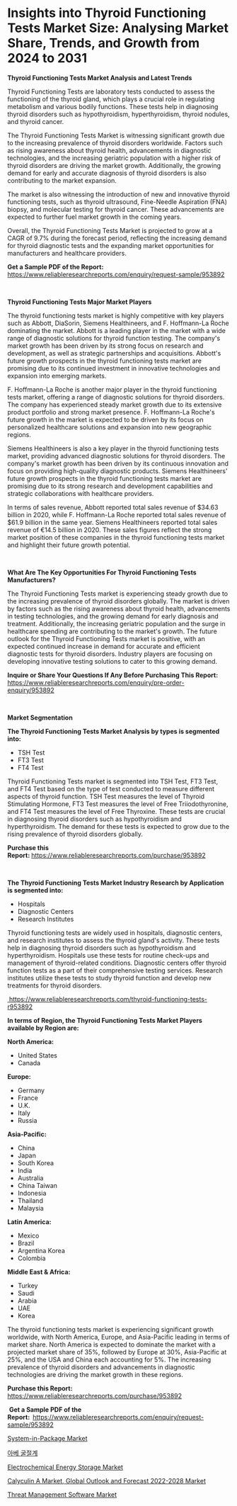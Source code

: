 <p><h1>Insights into Thyroid Functioning Tests Market Size: Analysing Market Share, Trends, and Growth from 2024 to 2031</h1></p><p><strong>Thyroid Functioning Tests Market Analysis and Latest Trends</strong></p>
<p><p>Thyroid Functioning Tests are laboratory tests conducted to assess the functioning of the thyroid gland, which plays a crucial role in regulating metabolism and various bodily functions. These tests help in diagnosing thyroid disorders such as hypothyroidism, hyperthyroidism, thyroid nodules, and thyroid cancer.</p><p>The Thyroid Functioning Tests Market is witnessing significant growth due to the increasing prevalence of thyroid disorders worldwide. Factors such as rising awareness about thyroid health, advancements in diagnostic technologies, and the increasing geriatric population with a higher risk of thyroid disorders are driving the market growth. Additionally, the growing demand for early and accurate diagnosis of thyroid disorders is also contributing to the market expansion.</p><p>The market is also witnessing the introduction of new and innovative thyroid functioning tests, such as thyroid ultrasound, Fine-Needle Aspiration (FNA) biopsy, and molecular testing for thyroid cancer. These advancements are expected to further fuel market growth in the coming years.</p><p>Overall, the Thyroid Functioning Tests Market is projected to grow at a CAGR of 9.7% during the forecast period, reflecting the increasing demand for thyroid diagnostic tests and the expanding market opportunities for manufacturers and healthcare providers.</p></p>
<p><strong>Get a Sample PDF of the Report:&nbsp;</strong> <a href="https://www.reliableresearchreports.com/enquiry/request-sample/953892">https://www.reliableresearchreports.com/enquiry/request-sample/953892</a></p>
<p>&nbsp;</p>
<p><strong>Thyroid Functioning Tests Major Market Players</strong></p>
<p><p>The thyroid functioning tests market is highly competitive with key players such as Abbott, DiaSorin, Siemens Healthineers, and F. Hoffmann-La Roche dominating the market. Abbott is a leading player in the market with a wide range of diagnostic solutions for thyroid function testing. The company's market growth has been driven by its strong focus on research and development, as well as strategic partnerships and acquisitions. Abbott's future growth prospects in the thyroid functioning tests market are promising due to its continued investment in innovative technologies and expansion into emerging markets.</p><p>F. Hoffmann-La Roche is another major player in the thyroid functioning tests market, offering a range of diagnostic solutions for thyroid disorders. The company has experienced steady market growth due to its extensive product portfolio and strong market presence. F. Hoffmann-La Roche's future growth in the market is expected to be driven by its focus on personalized healthcare solutions and expansion into new geographic regions.</p><p>Siemens Healthineers is also a key player in the thyroid functioning tests market, providing advanced diagnostic solutions for thyroid disorders. The company's market growth has been driven by its continuous innovation and focus on providing high-quality diagnostic products. Siemens Healthineers' future growth prospects in the thyroid functioning tests market are promising due to its strong research and development capabilities and strategic collaborations with healthcare providers.</p><p>In terms of sales revenue, Abbott reported total sales revenue of $34.63 billion in 2020, while F. Hoffmann-La Roche reported total sales revenue of $61.9 billion in the same year. Siemens Healthineers reported total sales revenue of €14.5 billion in 2020. These sales figures reflect the strong market position of these companies in the thyroid functioning tests market and highlight their future growth potential.</p></p>
<p>&nbsp;</p>
<p><strong>What Are The Key Opportunities For Thyroid Functioning Tests Manufacturers?</strong></p>
<p><p>The Thyroid Functioning Tests market is experiencing steady growth due to the increasing prevalence of thyroid disorders globally. The market is driven by factors such as the rising awareness about thyroid health, advancements in testing technologies, and the growing demand for early diagnosis and treatment. Additionally, the increasing geriatric population and the surge in healthcare spending are contributing to the market's growth. The future outlook for the Thyroid Functioning Tests market is positive, with an expected continued increase in demand for accurate and efficient diagnostic tests for thyroid disorders. Industry players are focusing on developing innovative testing solutions to cater to this growing demand.</p></p>
<p><strong>Inquire or Share Your Questions If Any Before Purchasing This Report:</strong> <a href="https://www.reliableresearchreports.com/enquiry/pre-order-enquiry/953892">https://www.reliableresearchreports.com/enquiry/pre-order-enquiry/953892</a></p>
<p>&nbsp;</p>
<p><strong>Market Segmentation</strong></p>
<p><strong>The Thyroid Functioning Tests Market Analysis by types is segmented into:</strong></p>
<p><ul><li>TSH Test</li><li>FT3 Test</li><li>FT4 Test</li></ul></p>
<p><p>Thyroid Functioning Tests market is segmented into TSH Test, FT3 Test, and FT4 Test based on the type of test conducted to measure different aspects of thyroid function. TSH Test measures the level of Thyroid Stimulating Hormone, FT3 Test measures the level of Free Triiodothyronine, and FT4 Test measures the level of Free Thyroxine. These tests are crucial in diagnosing thyroid disorders such as hypothyroidism and hyperthyroidism. The demand for these tests is expected to grow due to the rising prevalence of thyroid disorders globally.</p></p>
<p><strong>Purchase this Report:&nbsp;</strong><a href="https://www.reliableresearchreports.com/purchase/953892">https://www.reliableresearchreports.com/purchase/953892</a></p>
<p>&nbsp;</p>
<p><strong>The Thyroid Functioning Tests Market Industry Research by Application is segmented into:</strong></p>
<p><ul><li>Hospitals</li><li>Diagnostic Centers</li><li>Research Institutes</li></ul></p>
<p><p>Thyroid functioning tests are widely used in hospitals, diagnostic centers, and research institutes to assess the thyroid gland's activity. These tests help in diagnosing thyroid disorders such as hypothyroidism and hyperthyroidism. Hospitals use these tests for routine check-ups and management of thyroid-related conditions. Diagnostic centers offer thyroid function tests as a part of their comprehensive testing services. Research institutes utilize these tests to study thyroid function and develop new treatments for thyroid disorders.</p></p>
<p><a href="https://www.reliableresearchreports.com/thyroid-functioning-tests-r953892">&nbsp;https://www.reliableresearchreports.com/thyroid-functioning-tests-r953892</a></p>
<p><strong>In terms of Region, the Thyroid Functioning Tests Market Players available by Region are:</strong></p>
<p>
    <p> <strong> North America: </strong>
        <ul>
            <li>United States</li>
            <li>Canada</li>
        </ul>
        </p> 
    <p> <strong> Europe: </strong>
        <ul>
            <li>Germany</li>
            <li>France</li>
            <li>U.K.</li>
            <li>Italy</li>
            <li>Russia</li>
        </ul>
        </p> 
    <p> <strong> Asia-Pacific: </strong>
        <ul>
            <li>China</li>
            <li>Japan</li>
            <li>South Korea</li>
            <li>India</li>
            <li>Australia</li>
            <li>China Taiwan</li>
            <li>Indonesia</li>
            <li>Thailand</li>
            <li>Malaysia</li>
        </ul>
        </p> 
    <p> <strong> Latin America: </strong>
        <ul>
            <li>Mexico</li>
            <li>Brazil</li>
            <li>Argentina Korea</li>
            <li>Colombia</li>
        </ul>
        </p> 
    <p> <strong> Middle East & Africa: </strong>
        <ul>
            <li>Turkey</li>
            <li>Saudi</li>
            <li>Arabia</li>
            <li>UAE</li>
            <li>Korea</li>
        </ul>
    </p>
    </p>
<p><p>The thyroid functioning tests market is experiencing significant growth worldwide, with North America, Europe, and Asia-Pacific leading in terms of market share. North America is expected to dominate the market with a projected market share of 35%, followed by Europe at 30%, Asia-Pacific at 25%, and the USA and China each accounting for 5%. The increasing prevalence of thyroid disorders and advancements in diagnostic technologies are driving the market growth in these regions.</p></p>
<p><strong>Purchase this Report: </strong><a href="https://www.reliableresearchreports.com/purchase/953892">https://www.reliableresearchreports.com/purchase/953892</a></p>
<p>&nbsp;<strong>Get a Sample PDF of the Report:&nbsp;&nbsp;</strong><a href="https://www.reliableresearchreports.com/enquiry/request-sample/953892">https://www.reliableresearchreports.com/enquiry/request-sample/953892</a></p>
<p><strong></strong></p>
<p><p><a href="https://github.com/YashRP12/Market-Research-Report-List-6/blob/main/system-in-package-market.md">System-in-Package Market</a></p><p><a href="https://medium.com/@delmyx2tuliau/%EC%8B%A0%EC%83%9D-%EC%95%84%EB%B2%A0-%EA%B5%B4%EC%A0%88%EA%B3%84-%EC%8B%9C%EC%9E%A5-%EA%B8%B0%ED%9A%8C-2024%EB%85%84%EB%B6%80%ED%84%B0-2031%EB%85%84%EA%B9%8C%EC%A7%80-%ED%88%AC%EC%9E%90%EC%9E%90%EC%99%80-%EC%9D%B4%ED%95%B4%EA%B4%80%EA%B3%84%EC%9E%90%EB%A5%BC-%EC%9C%84%ED%95%9C-%EC%8B%9C%EC%9E%A5-%EB%B6%84%EC%84%9D-%EB%B0%8F-%EC%98%88%EC%B8%A1-b9d045b98105">아베 굴절계</a></p><p><a href="https://medium.com/@jacob.gibson4568/electrochemical-energy-storage-industry-analysis-report-its-market-size-share-trends-by-451fc1a399ae">Electrochemical Energy Storage Market</a></p><p><a href="https://issuu.com/reportprime-2/docs/calyculin-a-market-global-outlook-a_e9cf1dacba3171">Calyculin A Market, Global Outlook and Forecast 2022-2028 Market</a></p><p><a href="https://medium.com/@caylawisoky8698/global-threat-management-software-market-size-share-analysis-by-product-type-by-application-26a8675de610">Threat Management Software Market</a></p></p>